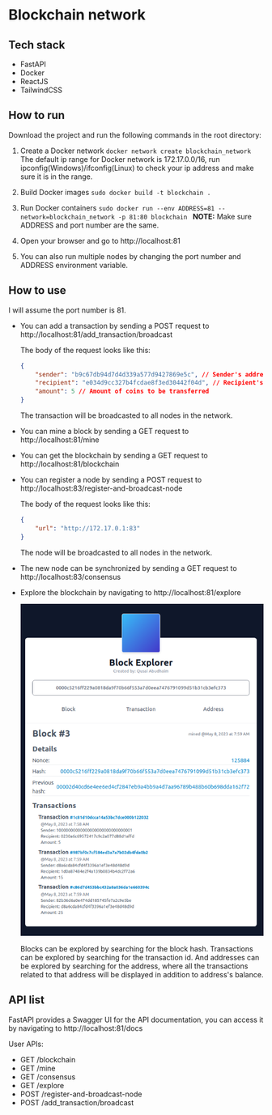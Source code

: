 # Blockchain network

## Tech stack

- FastAPI
- Docker
- ReactJS
- TailwindCSS

## How to run

Download the project and run the following commands in the root directory:

1. Create a Docker network
`docker network create blockchain_network`
The default ip range for Docker network is 172.17.0.0/16, run ipconfig(Windows)/ifconfig(Linux) to check your ip address and make sure it is in the range.

2. Build Docker images
`sudo docker build -t blockchain .`

3. Run Docker containers
`sudo docker run --env ADDRESS=81 --network=blockchain_network -p 81:80 blockchain
`
**NOTE:** Make sure ADDRESS and port number are the same.

4. Open your browser and go to http://localhost:81

5. You can also run multiple nodes by changing the port number and ADDRESS environment variable.

## How to use

I will assume the port number is 81.

- You can add a transaction by sending a POST request to http://localhost:81/add_transaction/broadcast

    The body of the request looks like this:

    ```json
    {
        "sender": "b9c67db94d7d4d339a577d9427869e5c", // Sender's address
        "recipient": "e034d9cc327b4fcdae8f3ed30442f04d", // Recipient's address
        "amount": 5 // Amount of coins to be transferred
    }
    ```

    The transaction will be broadcasted to all nodes in the network.

- You can mine a block by sending a GET request to http://localhost:81/mine

- You can get the blockchain by sending a GET request to http://localhost:81/blockchain

- You can register a node by sending a POST request to http://localhost:83/register-and-broadcast-node

    The body of the request looks like this:

    ```json
    {
        "url": "http://172.17.0.1:83"
    }
    ```

    The node will be broadcasted to all nodes in the network.

- The new node can be synchronized by sending a GET request to http://localhost:83/consensus

- Explore the blockchain by navigating to http://localhost:81/explore

    ![Alt text](dev/block_explorer.png "Block explorer")

    Blocks can be explored by searching for the block hash.
    Transactions can be explored by searching for the transaction id.
    And addresses can be explored by searching for the address, where all the transactions related to that address will be displayed in addition to address's balance.

## API list

FastAPI provides a Swagger UI for the API documentation, you can access it by navigating to http://localhost:81/docs

User APIs:

- GET /blockchain
- GET /mine
- GET /consensus
- GET /explore
- POST /register-and-broadcast-node
- POST /add_transaction/broadcast
